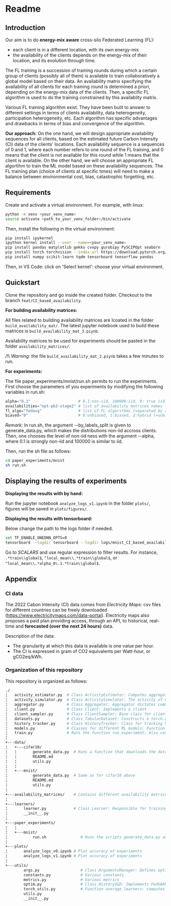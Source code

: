 # Readme

## Introduction

Our aim is to do **energy-mix aware** cross-silo Federated Learning (FL): 
- each client is in a different location, with its own energy-mix
- the availability of the clients depends on the energy-mix of their location, and its evolution through time.

The FL training is a succession of training rounds during which a certain group of clients (possibly all of them) is available to train collaboratively a global model based on their data.
An availability matrix specifying the availability of all clients for each training round is determined a priori, depending on the energy-mix data of the clients. Then, a specific FL algorithm is used to do the training constrained by this availablity matrix.

Various FL training algorithm exist. They have been built to answer to different settings in terms of clients availability, data heterogeneity, participation heterogeneity, etc. Each algorithm has specific advantages and drawbacks in terms of bias and convergence of the algorithm.

**Our approach:** On the one hand, we will design appropriate availability sequences for all clients, based on the estimated future Carbon Intensity (CI) data of the clients' locations. 
Each availability sequence is a sequences of 0 and 1, where each number refers to one round of the FL training, and 0 means that the client is not available for this round while 1 means that the client is available.
On the other hand, we will choose an appropriate FL algortihm to train the ML model based on these availability sequences.
The FL training plan (choice of clients at specific times) will need to make a balance between environmental cost, bias, catastrophic forgetting, etc.

## Requirements

Create and activate a virtual environment. For example, with linux:
```bash
python -m venv <your_venv_name>
source activate <path_to_your_venv_folder>/bin/activate
```

Then, install the following in the virtual environment: 
```bash
pip install ipykernel
ipython kernel install --user --name=<your_venv_name>
pip install pandas matplotlib gekko cvxpy gurobipy PySCIPOpt seaborn              # for CI data analysis
pip install torch torchvision --index-url https://download.pytorch.org/whl/cu121  # for experiments
pip install numpy scikit-learn tqdm tensorboard tensorflow pandas                 # for experiments
```
Then, in VS Code: click on 'Select kernel': choose your virtual environment.

## Quickstart

Clone the repository and go inside the created folder. Checkout to the branch ``feat/CI_based_availability``.

**For building availability matrices:**

All files related to building availability matrices are lcoated in the folder ``build_availability_mat/``. The latest jupyter notebook used to build these matrices is ``build_availability_mat_3.piynb``. 

Availability matrices to be used for experiments should be pasted in the folder ``availability_matrices/``.

*/!\ Warning:* the file ``build_availability_mat_2.piynb`` takes a few minutes to run.

**For experiments:**

The file paper_experiments/mnist/run.sh permits to run the experiments.
First choose the parameters of you experiments by modifying the following variables in run.sh:
```python
alpha="0.1"                     # 0.1:non-iid, 100000:iid, 0: true iid
availabilities="opt-pb3-stage2" # list of availability matrices names (separeted by a space)
fl_algo="fedavg"                # list of FL algorithms (separeted by a space)
biased="0"                      # 0:unbiased, 1:biased, 2:hybrid (=unbiased except when all clients available)
```
*Remark:* In run.sh, the argument --by_labels_split is given to generate_data.py, which makes the distributions non-iid accross clients. Then, one chooses the level of non-iid ness with the argument --alpha, where 0.1 is strongly non-iid and 100000 is similar to iid.

Then, run the sh file as follows:

```bash
cd paper_experiments/mnist
sh run.sh
```


## Displaying the results of experiments

**Displaying the results with by hand:**

Run the jupyter notebook ``analyze_logs_v1.ipynb`` in the folder ``plots/``, figures will be saved in ``plots/figures/``.

**Displaying the results with tensorboard:**

Below change the path to the logs folder if needed.
```bash
set TF_ENABLE_ONEDNN_OPTS=0
tensorboard --logdir tensorboard --logdir logs/mnist_CI_based_availability/clients_7/
```

Go to *SCALARS* and use regular expression to filter results. For instance, 
`.*train\\global$`, `^local_mean\\.*train\\global$`, or `^local_mean\\.*alpha_0\.1.*train\\global$`.


## Appendix

### CI data

The 2022 Cabon Intensity (CI) data comes from *Electricity Maps*: csv files for different countries can be freely downloaded (https://www.electricitymaps.com/data-portal).
Electricity maps also proposes a paid plan providing access, through an API, to historical, real-time and **forecasted (over the next 24 hours)** data.

Description of the data:
- The granularity at which this data is available is one value per hour.
- The CI is expressed in gram of CO2 equivalents per Watt-hour, or gCO2eq/kWh.


### Organization of this repository

This repository is organized as follows:
```bash
./
¦   activity_estimator.py  # Class ActivityEstimator: Computes aggregation weights based on the previous participation history
¦   activity_simulator.py  # Class ActivitySimulator: The activity of each client follows a Bernoulli random variable
¦   aggregator.py          # Class Aggregator: Aggregator dictates communications between clients (also NoCommunicationAggregator and CentralizedAggregator classes)
¦   client.py              # Class Client: Implements a client
¦   client_sampler.py      # Class ClientSampler: Base class for clients sampler
¦   datasets.py            # Class TabularDataset: Constructs a torch.utils.Dataset object from a pickle file; Class SubMNIST: Constructs a subset of MNIST dataset from a pickle file (also SubCIFAR10, SubCIFAR100, SubFEMNIST); Class CharacterDataset: Dataset for next character prediction; Function get_mnist: gets full (both train and test) MNIST dataset inputs and labels (also get_cifar10, get_cifar100 functions)
¦   history_tracker.py     # Class HistoryTracker: Class for tracking historical gradients. Designed for implementing FedVARP
¦   models.py              # Classes for different ML models; Function get_mobilenet: creates MobileNet model with `num_classes` outputs
¦   train.py               # Runs the function run_experiment; Also contains the function init_clients contained in this script
¦   
+---data/
¦   +---cifar10/
¦   ¦       generate_data.py  # Runs a function that downloads the data and splits the dataset among n_clients (three methods are available); see README for more information
¦   ¦       README.md
¦   ¦       utils.py
¦   ¦       
¦   +---mnist/
¦           generate_data.py  # Same as for cifar10 above
¦           README.md
¦           utils.py
¦   
+---availability_matrices/    # Contains different availability matrices in csv files
¦           
+---learners/
¦       learner.py            # Class Learner: Responsible for training and evaluating a (deep-)learning model (also LanguageModelingLearner class)
¦       __init__.py
¦       
+---paper_experiments/
¦   ¦       
¦   +---mnist/
¦           run.sh               # Runs the scripts generate_data.py and train.py with mnist dataset
¦
+---plots/
¦       analyze_logs_v0.ipynb # Plot accuracy of experiments
¦       analyze_logs_v1.ipynb # Plot accuracy of experiments
¦           
+---utils/
        args.py                  # Class ArgumentsManager: Defines options used during training and test time, also implements several helper functions such as parsing, printing, and saving the options (also TrainArgumentsManager class)
        constants.py             # Various constants
        metrics.py               # Various metrics
        optim.py                 # Class HistorySGD: Implements FedVARP; Class ProxSGD: Adaptation of torch.optim.SGD to proximal SGD
        torch_utils.py           # Function average_learners: computes the average of learners and store it into target_learner; Function copy_model: Copy learners_weights from target to source; Function copy_gradient: Copy param.grad.data from source to target; Function partial_average: performs a step towards aggregation for learners; Function differentiate_learner: Set the gradient of the model to be the difference between `target` and `reference` multiplied by `coeff`; Function simplex_projection: Compute the Euclidean projection on a positive simplex
        utils.py
        __init__.py
```